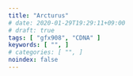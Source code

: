 ```yaml
---
title: "Arcturus"
# date: 2020-01-29T19:29:11+09:00
# draft: true
tags: [ "gfx908", "CDNA" ]
keywords: [ "", ]
# categories: [ "", ]
noindex: false
---
```


